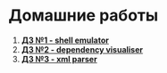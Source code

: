# Домашние работы
1. [**ДЗ №1 - shell emulator**](https://github.com/KirillShcherbinko/shell-emulator)
2. [**ДЗ №2 - dependency visualiser**](https://github.com/KirillShcherbinko/dependency-visualizer)
3. [**ДЗ №3 - xml parser**](https://github.com/KirillShcherbinko/xml-parser)
